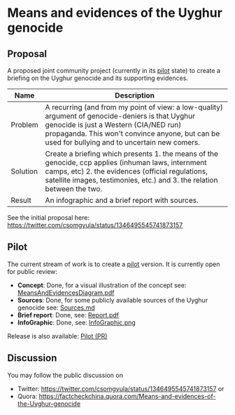 # Means and evidences of the Uyghur genocide

## Proposal

A proposed joint community project (currently in its [pilot](Pilot) state) to create a briefing on the Uyghur genocide and its supporting evidences.

| Name     | Description                                                  |
| -------- | ------------------------------------------------------------ |
| Problem  | A recurring (and from my point of view: a low-quality) argument of genocide-deniers is that Uyghur genocide is just a Western (CIA/NED run) propaganda. This won't convince anyone, but can be used for bullying and to uncertain new comers. |
| Solution | Create a briefing which presents 1. the means of the genocide, ccp applies (inhuman laws, internment camps, etc) 2. the evidences (official regulations, satellite images, testimonies, etc.) and 3. the relation between the two. |
| Result   | An infographic and a brief report with sources.              |

See the initial proposal here: https://twitter.com/csomgyula/status/1346495545741873157

## Pilot
The current stream of work is to create a [pilot](Pilot) version. It is currently open for public review:

* **Concept**: Done, for a visual illustration of the concept see: [MeansAndEvidencesDiagram.pdf](Pilot/Concept/MeansAndEvidencesDiagram.pdf)
* **Sources**: Done, for some publicly available sources of the Uyghur genocide see: [Sources.md](Pilot/Sources.md) 
* **Brief report**: Done, see: [Report.pdf](https://raw.githubusercontent.com/Stop-Uyghur-Genocide/MeansAndEvidences/main/Pilot/Report/Report.pdf) 
* **InfoGraphic**: Done, see: [InfoGraphic.png](https://raw.githubusercontent.com/Stop-Uyghur-Genocide/MeansAndEvidences/main/Pilot/InfoGraphic/InfoGraphic.png)

Release is also available: [Pilot (PR)](https://github.com/Stop-Uyghur-Genocide/MeansAndEvidences/releases/tag/Pilot_PR)

## Discussion

You may follow the public discussion on 
* Twitter: https://twitter.com/csomgyula/status/1346495545741873157 or
* Quora: https://factcheckchina.quora.com/Means-and-evidences-of-the-Uyghur-genocide
